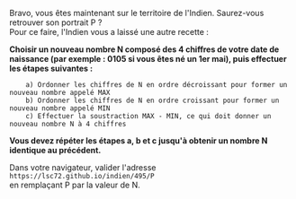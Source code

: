 Bravo, vous êtes maintenant sur le territoire de l'Indien. Saurez-vous retrouver son portrait P ?  
Pour ce faire, l'Indien vous a laissé une autre recette :    

__Choisir un nouveau nombre N composé des 4 chiffres de votre date de naissance (par exemple : 0105 si vous êtes né un 1er mai), 
puis effectuer les étapes suivantes :__
````
    a) Ordonner les chiffres de N en ordre décroissant pour former un nouveau nombre appelé MAX
    b) Ordonner les chiffres de N en ordre croissant pour former un nouveau nombre appelé MIN
    c) Effectuer la soustraction MAX - MIN, ce qui doit donner un nouveau nombre N à 4 chiffres
````
__Vous devez répéter les étapes a, b et c jusqu'à obtenir un nombre N identique au précédent.__  

Dans votre navigateur, valider l'adresse  ```https://lsc72.github.io/indien/495/P```  
en remplaçant P par la valeur de N.

